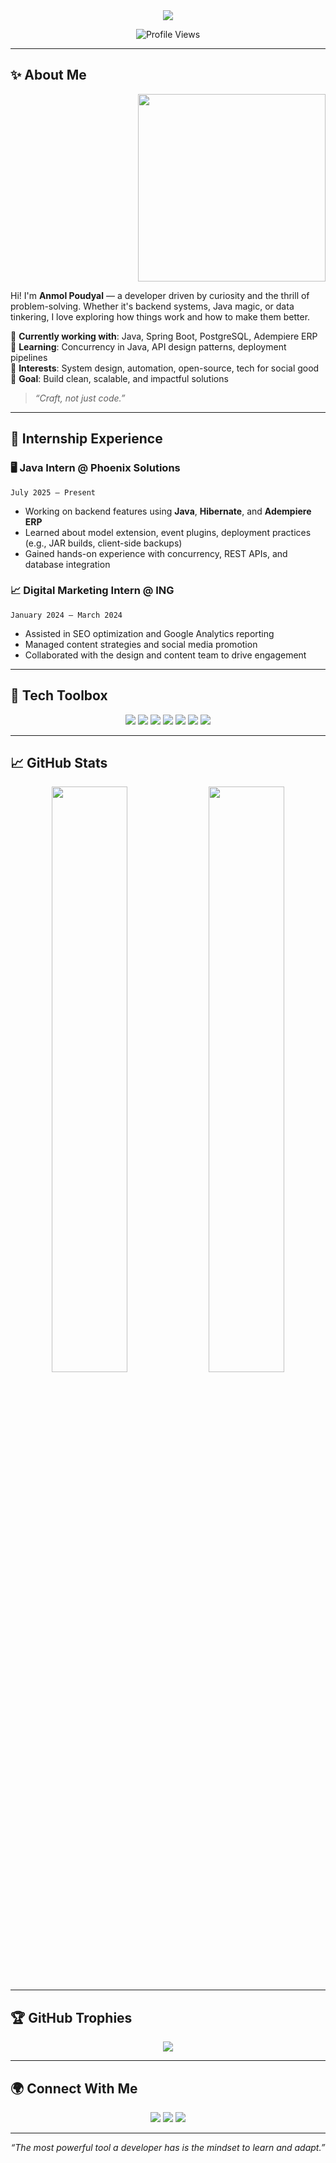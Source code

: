 <div align="center">
  <img src="https://capsule-render.vercel.app/api?type=waving&color=4e54c8,8f94fb&height=250&section=header&text=👨‍💻%20Anmol%20Poudyal&fontSize=60&fontColor=FFFFFF&animation=fadeIn&desc=Passionate%20Developer%20|%20Business%20enthusiast&descSize=20" />
</div>

<p align="center">
  <img src="https://komarev.com/ghpvc/?username=Anmolpoudyal&label=Profile%20Views&color=8f94fb&style=for-the-badge" alt="Profile Views" />
</p>

---

## ✨ About Me

<div align="right">
  <img src="https://media.giphy.com/media/qgQUggAC3Pfv687qPC/giphy.gif" width="300" height="300">
</div>

Hi! I'm **Anmol Poudyal** — a developer driven by curiosity and the thrill of problem-solving. Whether it's backend systems, Java magic, or data tinkering, I love exploring how things work and how to make them better.

🔧 **Currently working with**: Java, Spring Boot, PostgreSQL, Adempiere ERP  
🚀 **Learning**: Concurrency in Java, API design patterns, deployment pipelines  
🧠 **Interests**: System design, automation, open-source, tech for social good  
🎯 **Goal**: Build clean, scalable, and impactful solutions

> *“Craft, not just code.”*

---

## 💼 Internship Experience

### 🖥 Java Intern @ Phoenix Solutions  
`July 2025 – Present`  
- Working on backend features using **Java**, **Hibernate**, and **Adempiere ERP**  
- Learned about model extension, event plugins, deployment practices (e.g., JAR builds, client-side backups)  
- Gained hands-on experience with concurrency, REST APIs, and database integration

### 📈 Digital Marketing Intern @ ING  
`January 2024 – March 2024`  
- Assisted in SEO optimization and Google Analytics reporting  
- Managed content strategies and social media promotion  
- Collaborated with the design and content team to drive engagement

---

## 🧰 Tech Toolbox

<p align="center">
  <img src="https://img.shields.io/badge/Java-ED8B00?style=for-the-badge&logo=openjdk&logoColor=white" />
  <img src="https://img.shields.io/badge/PostgreSQL-336791?style=for-the-badge&logo=postgresql&logoColor=white" />
  <img src="https://img.shields.io/badge/Spring_Boot-6DB33F?style=for-the-badge&logo=spring-boot&logoColor=white" />
  <img src="https://img.shields.io/badge/Hibernate-59666C?style=for-the-badge&logo=hibernate&logoColor=white" />
  <img src="https://img.shields.io/badge/Git-EE513B?style=for-the-badge&logo=git&logoColor=white" />
  <img src="https://img.shields.io/badge/Docker-2496ED?style=for-the-badge&logo=docker&logoColor=white" />
  <img src="https://img.shields.io/badge/VS%20Code-007ACC?style=for-the-badge&logo=visual-studio-code&logoColor=white" />
</p>

---

## 📈 GitHub Stats

<div align="center">
  <img src="https://github-readme-stats.vercel.app/api?username=Anmolpoudyal&show_icons=true&theme=tokyonight&hide_border=true" width="49%" />
  <img src="https://streak-stats.demolab.com/?user=Anmolpoudyal&theme=tokyonight&hide_border=true" width="49%" />
</div>

---

## 🏆 GitHub Trophies

<div align="center">
  <img src="https://github-profile-trophy.vercel.app/?username=Anmolpoudyal&theme=onedark&margin-w=10&no-frame=true" />
</div>

---

## 🌍 Connect With Me

<div align="center">
  <a href="mailto:anmol.labs.code@gmail.com"><img src="https://img.shields.io/badge/Gmail-D14836?style=for-the-badge&logo=gmail&logoColor=white"></a>
  <a href="https://github.com/Anmolpoudyal"><img src="https://img.shields.io/badge/GitHub-000?style=for-the-badge&logo=github&logoColor=white"></a>
  <a href="https://www.linkedin.com/in/Anmol Poudyal"><img src="https://img.shields.io/badge/LinkedIn-blue?style=for-the-badge&logo=linkedin&logoColor=white"></a>
</div>

---

<p align="center" style="font-style: italic;">
  “The most powerful tool a developer has is the mindset to learn and adapt.”  
</p>
